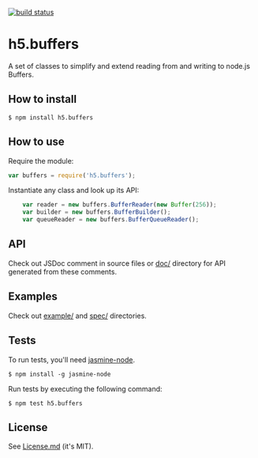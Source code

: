 [![build status](https://secure.travis-ci.org/morkai/h5.buffers.png)](http://travis-ci.org/morkai/h5.buffers)
# h5.buffers

A set of classes to simplify and extend reading from and writing to
node.js Buffers.

## How to install

    $ npm install h5.buffers

## How to use

Require the module:

```javascript
var buffers = require('h5.buffers');
```

Instantiate any class and look up its API:

```javascript
    var reader = new buffers.BufferReader(new Buffer(256));
    var builder = new buffers.BufferBuilder();
    var queueReader = new buffers.BufferQueueReader();
```

## API

Check out JSDoc comment in source files or
[doc/](https://github.com/morkai/h5.buffers/tree/master/doc/api/)
directory for API generated from these comments.

## Examples

Check out [example/](https://github.com/morkai/h5.buffers/tree/master/example)
and [spec/](https://github.com/morkai/h5.buffers/tree/master/spec)
directories.

## Tests

To run tests, you'll need
[jasmine-node](https://github.com/mhevery/jasmine-node).

    $ npm install -g jasmine-node

Run tests by executing the following command:

    $ npm test h5.buffers

## License

See [License.md](https://raw.github.com/morkai/h5.buffers/master/License.md)
(it's MIT).
